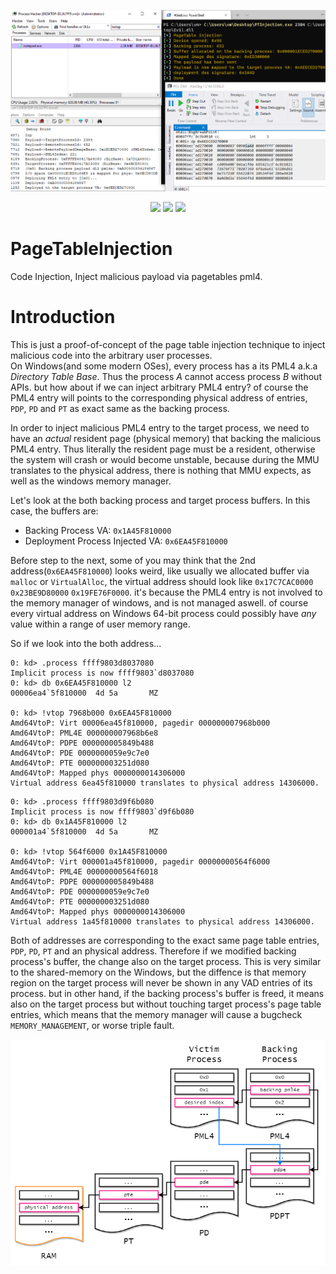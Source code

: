 <p align="center">
<img src="image.png">
</p>

<p align="center">
<img src="https://img.shields.io/github/workflow/status/kkent030315/PageTableInjection/MSBuild?style=for-the-badge">
<img src="https://img.shields.io/badge/platform-win--64-00a2ed?style=for-the-badge">
<img src="https://img.shields.io/github/license/kkent030315/PageTableInjection?style=for-the-badge">
</p>

# PageTableInjection

Code Injection, Inject malicious payload via pagetables pml4.

# Introduction

This is just a proof-of-concept of the page table injection technique to inject malicious code into the arbitrary user processes.  
On Windows(and some modern OSes), every process has a its PML4 a.k.a *Directory Table Base*. Thus the process *A* cannot access process *B* without APIs. but how about if we can inject arbitrary PML4 entry? of course the PML4 entry will points to the corresponding physical address of entries, `PDP`, `PD` and `PT` as exact same as the backing process.  

In order to inject malicious PML4 entry to the target process, we need to have an *actual* resident page (physical memory) that backing the malicious PML4 entry. Thus literally the resident page must be a resident, otherwise the system will crash or would become unstable, because during the MMU translates to the physical address, there is nothing that MMU expects, as well as the windows memory manager.

Let's look at the both backing process and target process buffers. In this case, the buffers are:

- Backing Process VA: `0x1A45F810000`
- Deployment Process Injected VA: `0x6EA45F810000`

Before step to the next, some of you may think that the 2nd address(`0x6EA45F810000`) looks weird, like usually we allocated buffer via `malloc` or `VirtualAlloc`, the virtual address should look like `0x17C7CAC0000` `0x23BE9D80000` `0x19FE76F0000`. it's because the PML4 entry is not involved to the memory manager of windows, and is not managed aswell. of course every virtual address on Windows 64-bit process could possibly have *any* value within a range of user memory range.

So if we look into the both address...

```
0: kd> .process ffff9803d8037080
Implicit process is now ffff9803`d8037080
0: kd> db 0x6EA45F810000 l2
00006ea4`5f810000  4d 5a       MZ

0: kd> !vtop 7968b000 0x6EA45F810000
Amd64VtoP: Virt 00006ea45f810000, pagedir 000000007968b000
Amd64VtoP: PML4E 000000007968b6e8
Amd64VtoP: PDPE 000000005849b488
Amd64VtoP: PDE 0000000059e9c7e0
Amd64VtoP: PTE 000000003251d080
Amd64VtoP: Mapped phys 0000000014306000
Virtual address 6ea45f810000 translates to physical address 14306000.
```

```
0: kd> .process ffff9803d9f6b080
Implicit process is now ffff9803`d9f6b080
0: kd> db 0x1A45F810000 l2
000001a4`5f810000  4d 5a       MZ

0: kd> !vtop 564f6000 0x1A45F810000
Amd64VtoP: Virt 000001a45f810000, pagedir 00000000564f6000
Amd64VtoP: PML4E 00000000564f6018
Amd64VtoP: PDPE 000000005849b488
Amd64VtoP: PDE 0000000059e9c7e0
Amd64VtoP: PTE 000000003251d080
Amd64VtoP: Mapped phys 0000000014306000
Virtual address 1a45f810000 translates to physical address 14306000.
```

Both of addresses are corresponding to the exact same page table entries, `PDP`, `PD`, `PT` and an physical address. Therefore if we modified backing process's buffer, the change also on the target process. This is very similar to the shared-memory on the Windows, but the diffence is that memory region on the target process will never be shown in any VAD entries of its process. but in other hand, if the backing process's buffer is freed, it means also on the target process but without touching target process's page table entries, which means that the memory manager will cause a bugcheck `MEMORY_MANAGEMENT`, or worse triple fault.

<p align="center">
<img src="diagram.png">
</p>